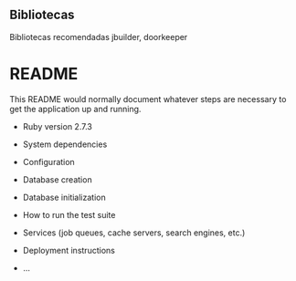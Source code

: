 ## Bibliotecas
Bibliotecas recomendadas
jbuilder, doorkeeper

# README

This README would normally document whatever steps are necessary to get the
application up and running.

* Ruby version 2.7.3

* System dependencies

* Configuration

* Database creation

* Database initialization

* How to run the test suite

* Services (job queues, cache servers, search engines, etc.)

* Deployment instructions

* ...
